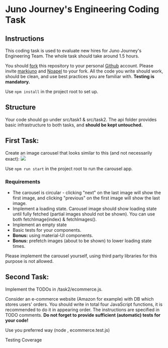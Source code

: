 # Juno Journey's Engineering Coding Task
## Instructions
This coding task is used to evaluate new hires for Juno Journey's Engineering Team.
The whole task should take around 1.5 hours.

You should [fork](https://docs.github.com/en/get-started/quickstart/fork-a-repo) this repository to your personal [Github](www.github.com) account.
Please invite [markjuno](https://github.com/markjuno) and [Noapel](https://github.com/Noapel) to your fork.
All the code you write should work, should be clean, and use best practices you are familiar with.
<b>Testing is mandatory.</b>

Use ``` npm install ``` in the project root to set up.

## Structure
Your code should go under src/task1 & src/task2.
The api folder provides basic infrastructure to both tasks, and <b>should be kept untouched.</b>

## First Task:
Create an image carousel that looks similar to this (and not necessarily exact):
<img src="https://firebasestorage.googleapis.com/v0/b/juno-multi-test.appspot.com/o/public%2Fimage.png?alt=media&token=50efb126-617f-4abc-962d-e4770c2f9b8c"><br>

Use ``` npm run start ``` in the project root to run the carousel app.

### Requirements
* The carousel is circular - clicking "next" on the last image will show the first image, and clicking "previous" on the first image will show the last image.
* Implement a loading state. Carousel image should show loading state until fully fetched (partial images should not be shown). You can use both fetchImage(index) & fetchImages().
* Implement an empty state
* Basic tests for your components.
* <b>Bonus:</b> using material-UI components.
* <b>Bonus:</b> prefetch images (about to be shown) to lower loading state times.

Please implement the carousel yourself, using third party libraries for this purpose is not allowed.

## Second Task:
Implement the TODOs in /task2/ecommerce.js.

Consider an e-commerce website (Amazon for example) with DB which stores users' orders.
You should write in total four JavaScript functions, it is recommended to do it in appearing order.
The instructions are specified in TODO comments.
<b> Do not forget to provide sufficient (automatic) tests for your code! </b>

Use you preferred way (node , ecommerce.test.js) 


Testing Coverage

